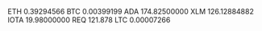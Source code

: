 ETH 0.39294566
BTC 0.00399199
ADA 174.82500000
XLM 126.12884882
IOTA 19.98000000 
REQ 121.878
LTC 0.00007266
